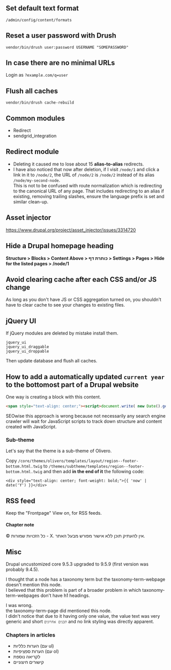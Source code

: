 ## Set default text format

```shell
/admin/config/content/formats
```

## Reset a user password with Drush

```shell
vendor/bin/drush user:password USERNAME "SOMEPASSWORD"
```

## In case there are no minimal URLs

Login as `?example.com/q=user`

## Flush all caches

```shell
vendor/bin/drush cache-rebuild
```

## Common modules

* Redirect
* sendgrid_integration

## Redirect module

* Deleting it caused me to lose about 15 **alias-to-alias** redirects.
* I have also noticed that now after deletion, if I visit `/node/1` and click a link in it to `/node/2`, the URL of `/node/2` is `/node/2` instead of its alias `/node/my-second-node`.<br>
This is not to be confused with route normalization which is redirecting to the canonical URL of any page. That includes redirecting to an alias if existing, removing trailing slashes, ensure the language prefix is set and similar clean-up.

## Asset injector

https://www.drupal.org/project/asset_injector/issues/3314720

## Hide a Drupal homepage heading

**Structure > Blocks > Content Above > 	כותרת דף > Settings > Pages > Hide for the listed pages > /node/1**

## Avoid clearing cache after each CSS and/or JS change

As long as you don't have JS or CSS aggregation turned on, you shouldn't have to clear cache to see your changes to existing files.

## jQuery UI

If jQuery modules are deleted by mistake install them.

```shell
jquery_ui
jquery_ui_draggable
jquery_ui_droppable
```

Then update database and flush all caches.

## How to add a automatically updated `current year` to the bottomost part of a Drupal website

One way is creating a block with this content.

```html
<span style="text-align: center;"><script>document.write( new Date().getFullYear() );</script></span>
```

SEOwise this approach is wrong because not necessarily any search engine crawler will wait for JavaScript scripts to track down structure and content created with JavaScript.

### Sub-theme

Let's say that the theme is a sub-theme of Olivero.

Copy `/core/themes/olivero/templates/layout/region--footer-bottom.html.twig` to `/themes/subtheme/templates/region--footer-bottom.html.twig` and then add **in the end of it** the following code:

```
<div style="text-align: center; font-weight: bold;">{{ 'now' | date('Y') }}</div>
```

## RSS feed

Keep the "Frontpage" View on, for RSS feeds.

#### Chapter note

© כל הזכויות שמורות - X. אין להעתיק תוכן ללא אישור מפורש מבעל האתר.

## Misc

Drupal uncustomized core 9.5.3 upgraded to 9.5.9 (first version was probably 9.4.5).

I thought that a node has a taxonomy term but the taxonomy-term-webpage doesn't mention this node.<br>
I believed that this problem is part of a broader problem in which taxonomy-term-webpages don't have h1 headings.

I was wrong.<br>
the taxonomy-term-page did mentioned this node.<br>
I didn't notice that due to it having only one value, the value text was very generic and short `תכנים אחרונים` and no link styling was directly apparent.

### Chapters in articles

* הערות כלליות (עם ul)
* הערות ספציפיות (עם ol)
* לקריאה נוספת
* קישורים חיצוניים
